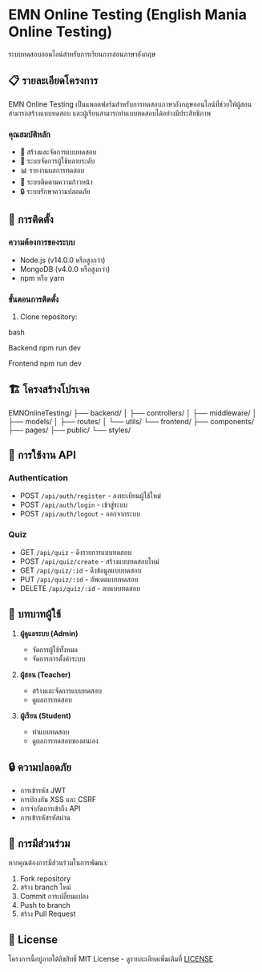 # EMN Online Testing (English Mania Online Testing)

ระบบทดสอบออนไลน์สำหรับการเรียนการสอนภาษาอังกฤษ

## 📋 รายละเอียดโครงการ

EMN Online Testing เป็นแพลตฟอร์มสำหรับการทดสอบภาษาอังกฤษออนไลน์ที่ช่วยให้ผู้สอนสามารถสร้างแบบทดสอบ และผู้เรียนสามารถทำแบบทดสอบได้อย่างมีประสิทธิภาพ

### คุณสมบัติหลัก
- 📝 สร้างและจัดการแบบทดสอบ
- 👥 ระบบจัดการผู้ใช้หลายระดับ
- 📊 รายงานผลการทดสอบ
- 🔄 ระบบติดตามความก้าวหน้า
- 🔒 ระบบรักษาความปลอดภัย

## 🚀 การติดตั้ง

### ความต้องการของระบบ
- Node.js (v14.0.0 หรือสูงกว่า)
- MongoDB (v4.0.0 หรือสูงกว่า)
- npm หรือ yarn

### ขั้นตอนการติดตั้ง

1. Clone repository:


bash

Backend
npm run dev

Frontend
npm run dev


## 🏗️ โครงสร้างโปรเจค

EMNOnlineTesting/
├── backend/
│   ├── controllers/
│   ├── middleware/
│   ├── models/
│   ├── routes/
│   └── utils/
└── frontend/
├── components/
├── pages/
├── public/
└── styles/

## 🔧 การใช้งาน API

### Authentication
- POST `/api/auth/register` - ลงทะเบียนผู้ใช้ใหม่
- POST `/api/auth/login` - เข้าสู่ระบบ
- POST `/api/auth/logout` - ออกจากระบบ

### Quiz
- GET `/api/quiz` - ดึงรายการแบบทดสอบ
- POST `/api/quiz/create` - สร้างแบบทดสอบใหม่
- GET `/api/quiz/:id` - ดึงข้อมูลแบบทดสอบ
- PUT `/api/quiz/:id` - อัพเดตแบบทดสอบ
- DELETE `/api/quiz/:id` - ลบแบบทดสอบ

## 👥 บทบาทผู้ใช้

1. **ผู้ดูแลระบบ (Admin)**
   - จัดการผู้ใช้ทั้งหมด
   - จัดการการตั้งค่าระบบ

2. **ผู้สอน (Teacher)**
   - สร้างและจัดการแบบทดสอบ
   - ดูผลการทดสอบ

3. **ผู้เรียน (Student)**
   - ทำแบบทดสอบ
   - ดูผลการทดสอบของตนเอง

## 🔒 ความปลอดภัย

- การเข้ารหัส JWT
- การป้องกัน XSS และ CSRF
- การจำกัดการเข้าถึง API
- การเข้ารหัสรหัสผ่าน

## 🤝 การมีส่วนร่วม

หากคุณต้องการมีส่วนร่วมในการพัฒนา:
1. Fork repository
2. สร้าง branch ใหม่
3. Commit การเปลี่ยนแปลง
4. Push to branch
5. สร้าง Pull Request

## 📝 License

โครงการนี้อยู่ภายใต้ลิขสิทธิ์ MIT License - ดูรายละเอียดเพิ่มเติมที่ [LICENSE](LICENSE)